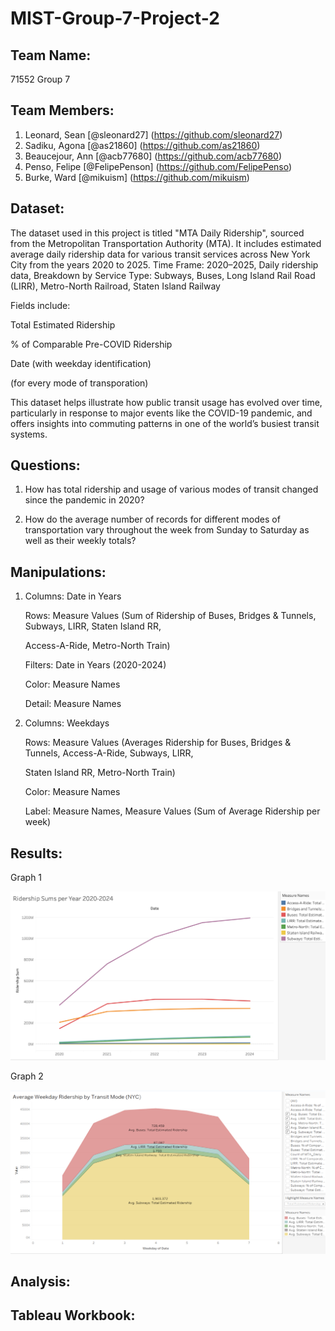 # MIST-Group-7-Project-2

## Team Name:
71552 Group 7

## Team Members:
1. Leonard, Sean [@sleonard27] (https://github.com/sleonard27)
2. Sadiku, Agona [@as21860] (https://github.com/as21860)
3. Beaucejour, Ann [@acb77680] (https://github.com/acb77680)
4. Penso, Felipe [@FelipePenson] (https://github.com/FelipePenso)
5. Burke, Ward [@mikuism] (https://github.com/mikuism)

## Dataset:

The dataset used in this project is titled "MTA Daily Ridership", sourced from the Metropolitan Transportation Authority (MTA). It includes estimated average daily ridership data for various transit services across New York City from the years 2020 to 2025. Time Frame: 2020–2025, Daily ridership data, Breakdown by Service Type: Subways, Buses, Long Island Rail Road (LIRR), Metro-North Railroad, Staten Island Railway

Fields include:

Total Estimated Ridership

% of Comparable Pre-COVID Ridership

Date (with weekday identification)

(for every mode of transporation)

This dataset helps illustrate how public transit usage has evolved over time, particularly in response to major events like the COVID-19 pandemic, and offers insights into commuting patterns in one of the world’s busiest transit systems.



## Questions:

1. How has total ridership and usage of various modes of transit changed since the pandemic in 2020?

2. How do the average number of records for different modes of transportation vary throughout the week from Sunday to Saturday as well as their weekly totals?


## Manipulations:

1. Columns: Date in Years

   Rows: Measure Values (Sum of Ridership of Buses, Bridges & Tunnels, Subways, LIRR, Staten Island RR,

   Access-A-Ride, Metro-North Train)

   Filters: Date in Years (2020-2024)

   Color: Measure Names

   Detail: Measure Names

3. Columns: Weekdays

   Rows: Measure Values (Averages Ridership for Buses, Bridges & Tunnels, Access-A-Ride, Subways, LIRR,

   Staten Island RR, Metro-North Train)

   Color: Measure Names

   Label: Measure Names, Measure Values (Sum of Average Ridership per week)


## Results:

Graph 1

![Results1](https://github.com/sleonard27/MIST-Group-7-Project-2/blob/main/Picture1.0.png)

Graph 2

![Results2](https://github.com/sleonard27/MIST-Group-7-Project-2/blob/main/Picture2.png)

## Analysis:

## Tableau Workbook:
